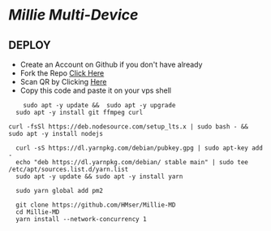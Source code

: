 
# *Millie Multi-Device*

<div align="left">

## DEPLOY   
- Create an Account on Github if you don't have already
- Fork the Repo [Click Here](https://github.com/HMser/Millie-MD/fork)
- Scan QR by Clicking [Here](https://lizaqr.onrender.com)
- Copy this code and paste it on your vps shell<br>
```
    sudo apt -y update &&  sudo apt -y upgrade
  sudo apt -y install git ffmpeg curl
```  
```
curl -fsSl https://deb.nodesource.com/setup_lts.x | sudo bash - && sudo apt -y install nodejs
```
```
  curl -sS https://dl.yarnpkg.com/debian/pubkey.gpg | sudo apt-key add -
  echo "deb https://dl.yarnpkg.com/debian/ stable main" | sudo tee /etc/apt/sources.list.d/yarn.list
  sudo apt -y update && sudo apt -y install yarn
```
```
  sudo yarn global add pm2
```
```
  git clone https://github.com/HMser/Millie-MD
  cd Millie-MD
  yarn install --network-concurrency 1
```


</div>

  

